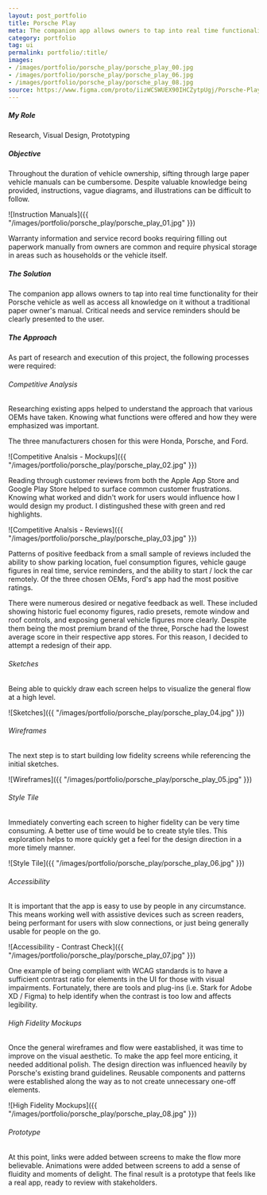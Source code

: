 ```yaml
---
layout: post_portfolio
title: Porsche Play
meta: The companion app allows owners to tap into real time functionality for their Porsche vehicle as well as access all knowledge on it without a traditional paper owner's manual.
category: portfolio
tag: ui
permalink: portfolio/:title/
images: 
- /images/portfolio/porsche_play/porsche_play_00.jpg
- /images/portfolio/porsche_play/porsche_play_06.jpg
- /images/portfolio/porsche_play/porsche_play_08.jpg
source: https://www.figma.com/proto/iizWCSWUEX90IHCZytpUgj/Porsche-Play?node-id=2%3A2&scaling=contain
---
```


##### My Role

Research, Visual Design, Prototyping

##### Objective

Throughout the duration of vehicle ownership, sifting through large paper vehicle manuals can be cumbersome. Despite valuable knowledge being provided, instructions, vague diagrams, and illustrations can be difficult to follow. 

![Instruction Manuals]({{ "/images/portfolio/porsche_play/porsche_play_01.jpg" }})

Warranty information and service record books requiring filling out paperwork manually from owners are common and require physical storage in areas such as households or the vehicle itself.

##### The Solution

The companion app allows owners to tap into real time functionality for their Porsche vehicle as well as access all knowledge on it without a traditional paper owner's manual. Critical needs and service reminders should be clearly presented to the user.

##### The Approach

As part of research and execution of this project, the following processes were required:

###### Competitive Analysis

Researching existing apps helped to understand the approach that various OEMs have taken. Knowing what functions were offered and how they were emphasized was important.

The three manufacturers chosen for this were Honda, Porsche, and Ford.

![Competitive Analsis - Mockups]({{ "/images/portfolio/porsche_play/porsche_play_02.jpg" }})

Reading through customer reviews from both the Apple App Store and Google Play Store helped to surface common customer frustrations. Knowing what worked and didn't work for users would influence how I would design my product. I distingushed these with green and red highlights.

![Competitive Analsis - Reviews]({{ "/images/portfolio/porsche_play/porsche_play_03.jpg" }})

Patterns of positive feedback from a small sample of reviews included the ability to show parking location, fuel consumption figures, vehicle gauge figures in real time, service reminders, and the ability to start / lock the car remotely. Of the three chosen OEMs, Ford's app had the most positive ratings.

There were numerous desired or negative feedback as well. These included showing historic fuel economy figures, radio presets, remote window and roof controls, and exposing general vehicle figures more clearly. Despite them being the most premium brand of the three, Porsche had the lowest average score in their respective app stores. For this reason, I decided to attempt a redesign of their app.

###### Sketches

Being able to quickly draw each screen helps to visualize the general flow at a high level.

![Sketches]({{ "/images/portfolio/porsche_play/porsche_play_04.jpg" }})

###### Wireframes

The next step is to start building low fidelity screens while referencing the initial sketches.

![Wireframes]({{ "/images/portfolio/porsche_play/porsche_play_05.jpg" }})

###### Style Tile

Immediately converting each screen to higher fidelity can be very time consuming. A better use of time would be to create style tiles. This exploration helps to more quickly get a feel for the design direction in a more timely manner.

![Style Tile]({{ "/images/portfolio/porsche_play/porsche_play_06.jpg" }})

###### Accessibility

It is important that the app is easy to use by people in any circumstance. This means working well with assistive devices such as screen readers, being performant for users with slow connections, or just being generally usable for people on the go.

![Accessibility - Contrast  Check]({{ "/images/portfolio/porsche_play/porsche_play_07.jpg" }})

One example of being compliant with WCAG standards is to have a sufficient contrast ratio for elements in the UI for those with visual impairments. Fortunately, there are tools and plug-ins (i.e. Stark for Adobe XD / Figma) to help identify when the contrast is too low and affects legibility.

###### High Fidelity Mockups

Once the general wireframes and flow were eastablished, it was time to improve on the visual aesthetic. To make the app feel more enticing, it needed additional polish. The design direction was influenced heavily by Porsche's existing brand guidelines. Reusable components and patterns were established along the way as to not create unnecessary one-off elements.

![High Fidelity Mockups]({{ "/images/portfolio/porsche_play/porsche_play_08.jpg" }})

###### Prototype

At this point, links were added between screens to make the flow more believable. Animations were added between screens to add a sense of fluidity and moments of delight. The final result is a prototype that feels like a real app, ready to review with stakeholders.